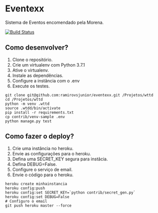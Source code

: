 # Eventexx

Sistema de Eventos encomendado pela Morena.

[![Build Status](https://travis-ci.org/ramirovsjunior/eventexx.svg?branch=master)](https://travis-ci.org/ramirovsjunior/eventexx)


## Como desenvolver?

1. Clone o repositório.
2. Crie um virtualenv com Python 3.7.1
3. Ative o virtualenv.
4. Instale as dependências.
5. Configure a instância com o .env
6. Execute os testes.

````cosole
git clone git@github.com:ramirovsjunior/eventexx.git /Projetos/wttd
cd /Projetos/wttd
python -m venv .wttd
source .wtdd/bin/activate
pip install -r requirements.txt
cp contrib/venv-sample .env
python manage.py test
````

## Como fazer o deploy?

1. Crie uma instância no heroku.
2. Envie as configurações para o heroku.
3. Defina uma  SECRET_KEY segura para instâcia.
4. Defina DEBUG=False.
5. Configure o serviço de email.
6. Envie o código para o heroku.

````cosole
heroku create minhainstancia
heroku config:push
heroku config:set SECRET_KEY=`python contrib/secret_gen.py`
heroku config:set DEBUG=False
# Configuro o email
git push heroku master --force
````
